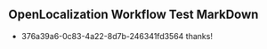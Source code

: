 ## OpenLocalization Workflow Test MarkDown
* 376a39a6-0c83-4a22-8d7b-246341fd3564 
thanks!<!--HONumber=Mar16_HO2-->
